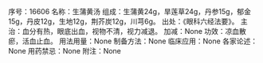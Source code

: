 序号：16606
名称：生蒲黄汤
组成：生蒲黄24g，旱莲草24g，丹参15g，郁金15g，丹皮12g，生地12g，荆芥炭12g，川芎6g。
出处：《眼科六经法要》。
主治：血分有热，眼底出血，视物不清，视力减退。
加减：None
功效：凉血散瘀，活血止血。
用法用量：None
制备方法：None
临床应用：None
各家论述：None
用药禁忌：None
附注：None
